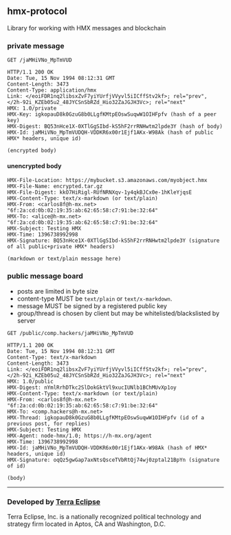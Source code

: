 ## hmx-protocol

Library for working with HMX messages and blockchain

### private message

```
GET /jaMHiVNo_MpTmVUD

HTTP/1.1 200 OK
Date: Tue, 15 Nov 1994 08:12:31 GMT
Content-Length: 3473
Content-Type: application/hmx
Link: </eoiFDR1nq2libsxZvF7yiYUrfjVVyvl5iICffStv2kf>; rel="prev", </2h-92i_KZEb05u2_48JYCSnSbRZd_Hio32ZaJGJH3Vc>; rel="next"
HMX: 1.0/private
HMX-Key: igkopauD8k0GzuG8b0LLgfKMtpEOswSuqwW1OIHFpfv (hash of a peer key)
HMX-Digest: BQ53nHce1X-0XTlGgSIbd-kS5hF2rrRNHwtm2lpde3Y (hash of body)
HMX-Id: jaMHiVNo_MpTmVUDQH-VDDKR6x00r1Ejf1AKx-W98Ak (hash of public HMX* headers, unique id)

(encrypted body)
```

#### unencrypted body

```
HMX-File-Location: https://mybucket.s3.amazonaws.com/myobject.hmx
HMX-File-Name: encrypted.tar.gz
HMX-File-Digest: kkO7HiRigl-RUfNRNXqv-1y4qkBJCx0e-1hKleYjqsE
HMX-Content-Type: text/x-markdown (or text/plain)
HMX-From: <carlos8f@h-mx.net> "6f:2a:cd:0b:02:19:35:ab:62:65:58:c7:91:be:32:64"
HMX-To: <alice@h-mx.net> "6f:2a:cd:0b:02:19:35:ab:62:65:58:c7:91:be:32:64"
HMX-Subject: Testing HMX
HMX-Time: 1396738992998
HMX-Signature: BQ53nHce1X-0XTlGgSIbd-kS5hF2rrRNHwtm2lpde3Y (signature of all public+private HMX* headers)

(markdown or text/plain message here)
```

### public message board

- posts are limited in byte size
- content-type MUST be `text/plain` or `text/x-markdown`.
- message MUST be signed by a registered public key
- group/thread is chosen by client but may be whitelisted/blackslisted by server

```
GET /public/comp.hackers/jaMHiVNo_MpTmVUD

HTTP/1.1 200 OK
Date: Tue, 15 Nov 1994 08:12:31 GMT
Content-Type: text/x-markdown
Content-Length: 3473
Link: </eoiFDR1nq2libsxZvF7yiYUrfjVVyvl5iICffStv2kf>; rel="prev", </2h-92i_KZEb05u2_48JYCSnSbRZd_Hio32ZaJGJH3Vc>; rel="next"
HMX: 1.0/public
HMX-Digest: nYmlRrhDTkc2SlDokGktVl9xucIUNlb1BChMUvXp1oy
HMX-Content-Type: text/x-markdown (or text/plain)
HMX-From: <carlos8f@h-mx.net> "6f:2a:cd:0b:02:19:35:ab:62:65:58:c7:91:be:32:64"
HMX-To: <comp.hackers@h-mx.net>
HMX-Thread: igkopauD8k0GzuG8b0LLgfKMtpEOswSuqwW1OIHFpfv (id of a previous post, for replies)
HMX-Subject: Testing HMX
HMX-Agent: node-hmx/1.0; https://h-mx.org/agent
HMX-Time: 1396738992998
HMX-Id: jaMHiVNo_MpTmVUDQH-VDDKR6x00r1Ejf1AKx-W98Ak (hash of HMX* headers, unique id)
HMX-Signature: oqQz5gwGap7axNtsQsceTVbRtQj74wj0zptal21BpYn (signature of id)

(body)
```

- - -

### Developed by [Terra Eclipse](http://www.terraeclipse.com)
Terra Eclipse, Inc. is a nationally recognized political technology and
strategy firm located in Aptos, CA and Washington, D.C.
